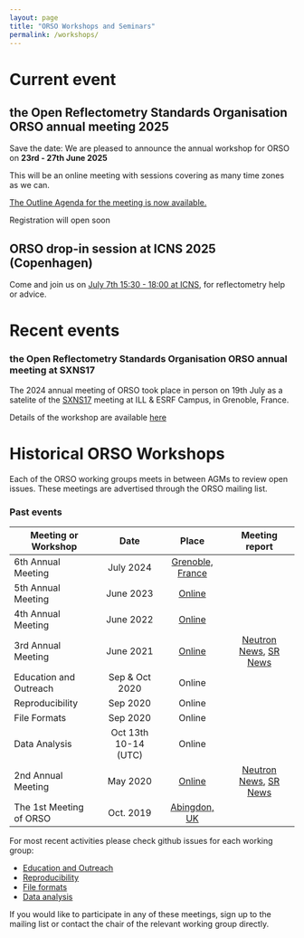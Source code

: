 ```yaml
---
layout: page
title: "ORSO Workshops and Seminars"
permalink: /workshops/
---
```


# Current event

## the Open Reflectometry Standards Organisation ORSO annual meeting 2025

Save the date: We are pleased to announce the annual workshop for ORSO on **23rd - 27th June 2025**

This will be an online meeting with sessions covering as many time zones as we can.

[The Outline Agenda for the meeting is now available.](https://www.reflectometry.org/workshops/workshop_2025/)

Registration will open soon

## ORSO drop-in session at ICNS 2025 (Copenhagen)
Come and join us on [July 7th 15:30 - 18:00 at ICNS](./ICNS_drop-in.md), for reflectometry help or advice.

# Recent events

### the Open Reflectometry Standards Organisation ORSO annual meeting at SXNS17
The 2024 annual meeting of ORSO took place in person on 19th July as a satelite of the [SXNS17](https://workshops.ill.fr/event/393/) meeting at ILL & ESRF Campus, in Grenoble, France. 

Details of the workshop are available [here](./workshop_2024/)

# Historical ORSO Workshops

Each of the ORSO working groups meets in between AGMs to review open issues. These meetings are advertised through the ORSO mailing list.

### Past events

| Meeting or Workshop |      Date      |  Place |  Meeting report | 
|----------|:-------------:|:------:|:------:|
| 6th Annual Meeting | July 2024 |   [Grenoble, France](./workshop_2024/)  |  |
| 5th Annual Meeting | June 2023 |   [Online](./workshop_2023/)  |  |
| 4th Annual Meeting | June 2022 |   [Online](./workshop_2022/)  |  |
| 3rd Annual Meeting | June 2021 |   [Online](./workshop_2021/)  | [Neutron News](https://doi.org/10.1080/10448632.2021.2005422), [SR News](https://doi.org/10.1080/08940886.2022.2043671) |
| Education and Outreach | Sep & Oct 2020 | Online |  |
| Reproducibility | Sep 2020 | Online  |  |
| File Formats | Sep 2020 | Online |  |
|  Data Analysis | Oct 13th 10-14 (UTC) | Online |   |
| 2nd Annual Meeting | May 2020 |   [Online](./workshop_2020/)  | [Neutron News](https://doi.org/10.1080/10448632.2021.1875749), [SR News](https://doi.org/10.1080/08940886.2020.1812362)  |
| The 1st Meeting of ORSO | Oct. 2019 |  [Abingdon, UK](./workshop_2019/)|  |

For most recent activities please check github issues for each working group:
- [Education and Outreach](https://github.com/reflectivity/edu_outreach/issues)
- [Reproducibility](https://github.com/reflectivity//reproducibility/issues)
- [File formats](https://github.com/reflectivity/file_format/issues)
- [Data analysis](https://github.com/reflectivity/analysis/issues)

If you would like to participate in any of these meetings, sign up to the mailing list or contact the chair of the relevant working group directly.
